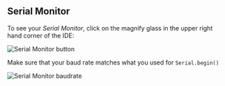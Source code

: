 ## Serial Monitor

To see your _Serial Monitor_, click on the magnify glass in the upper right hand corner of the IDE:

![Serial Monitor button](images/serial_monitor.png)

Make sure that your baud rate matches what you used for `Serial.begin()`

![Serial Monitor baudrate](images/serial_monitor_baudrate.png)